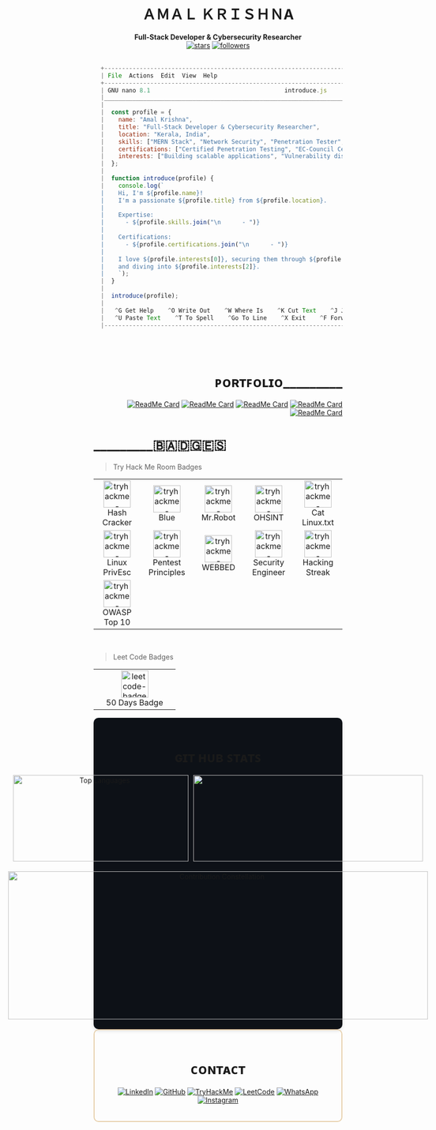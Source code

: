 <h1 align="center">
  ＡＭＡＬ ＫＲＩＳＨＮA
</h1>
<p align="center">
  <b>Full-Stack Developer & Cybersecurity Researcher</b><br><be>
  <a href="https://github.com/C00lPIXER"><img src="https://img.shields.io/github/stars/C00LPIXER?label=Stars" alt="stars"></a> 
  <a href="https://github.com/C00lPIXER"><img alt="followers" src="https://img.shields.io/github/followers/C00LPIXER?label=Followers&style=social"></a>
</>

<!-- <div align="right">
    <a href="#"><img src="https://github-stats-alpha.vercel.app/api?username=C00LPIXER&cc=000&tc=fff&ic=fff&bc=000" alt="Example" width="355" height="175" style="margin-right: 10px;" /></a>
</div> -->
<!-- <div align="right">
   [![Readme Card](https://github-readme-stats.vercel.app/api/pin/?username=C00LPIXER&repo=aperture)](https://github.com/C00lPIXER/aperture)
</div> 
-->
<br>
<br>
<be>

```javascript
  +------------------------------------------------------------------------------------------------------------------------+
  | File  Actions  Edit  View  Help                                                                                        |
  +------------------------------------------------------------------------------------------------------------------------+
  | GNU nano 8.1                                      introduce.js                                                         |
  |________________________________________________________________________________________________________________________|
  |                                                                                                                        |
  |  const profile = {                                                                                                     |
  |    name: "Amal Krishna",                                                                                               |
  |    title: "Full-Stack Developer & Cybersecurity Researcher",                                                           |
  |    location: "Kerala, India",                                                                                          |
  |    skills: ["MERN Stack", "Network Security", "Penetration Tester", "Bug Hunting", "Secure Coding"],                   |
  |    certifications: ["Certified Penetration Testing", "EC-Council Certified SOC Analyst"],                              |
  |    interests: ["Building scalable applications", "Vulnerability discovery", "Offensive Security"]                      |
  |  };                                                                                                                    |
  |                                                                                                                        |
  |  function introduce(profile) {                                                                                         |
  |    console.log(`                                                                                                       |
  |    Hi, I'm ${profile.name}!                                                                                            |
  |    I'm a passionate ${profile.title} from ${profile.location}.                                                         |
  |                                                                                                                        |
  |    Expertise:                                                                                                          |
  |      - ${profile.skills.join("\n      - ")}                                                                            |
  |                                                                                                                        |
  |    Certifications:                                                                                                     |
  |      - ${profile.certifications.join("\n      - ")}                                                                    |
  |                                                                                                                        |
  |    I love ${profile.interests[0]}, securing them through ${profile.interests[1]},                                      |
  |    and diving into ${profile.interests[2]}.                                                                            |
  |    `);                                                                                                                 |
  |  }                                                                                                                     |
  |                                                                                                                        |
  |  introduce(profile);                                                                                                   |
  |                                                                                                                        |
  |   ^G Get Help    ^O Write Out    ^W Where Is    ^K Cut Text    ^J Justify    ^C Cancel  ^R Read File  ^Y Prev Page     |
  |   ^U Paste Text    ^T To Spell    ^Go To Line    ^X Exit    ^F Forward    ^B Back  ^I Insert File  ^W Where Is         |
  |------------------------------------------------------------------------------------------------------------------------|
```
<br>
<br>
<be>
  
<!-- Skills 
<div align="left" style="color: #ffffff;">
  <h1>_________ꜱᴋɪʟʟꜱ </h1>

   > Tools and technologies that I have worked with and am interested in Programing <br>
   
  <!-- Skill Badges with increased width and height 
  <a href="https://github.com/C00lPIXER"><img src="https://img.shields.io/badge/JavaScript-%23000000?style=for-the-badge&logo=javascript&logoColor=ffff" alt="JavaScript" width="100" height="40" /></a>
  <a href="https://github.com/C00lPIXER"><img src="https://img.shields.io/badge/C-%23000000?style=for-the-badge&logo=c&logoColor=ffff" alt="C" width="100" height="40" /></a>
  <a href="https://github.com/C00lPIXER"><img src="https://img.shields.io/badge/Python-%23000000?style=for-the-badge&logo=python&logoColor=ffff" alt="Python" width="100" height="40" /></a>
  <a href="https://github.com/C00lPIXER"><img src="https://img.shields.io/badge/CSS-%23000000?style=for-the-badge&logo=css3&logoColor=ffff" alt="CSS" width="100" height="40" /></a>
  <a href="https://github.com/C00lPIXER"><img src="https://img.shields.io/badge/Bootstrap-%23000000?style=for-the-badge&logo=bootstrap&logoColor=ffff" alt="Bootstrap" width="100" height="40" /></a>
  <a href="https://github.com/C00lPIXER"><img src="https://img.shields.io/badge/TypeScript-%23000000?style=for-the-badge&logo=typescript&logoColor=ffff" alt="TypeScript" width="100" height="40" /></a>
  <a href="https://github.com/C00lPIXER"><img src="https://img.shields.io/badge/Nginx-%23000000?style=for-the-badge&logo=nginx&logoColor=ffff" alt="Nginx" width="100" height="40" /></a>
  <br>
  <a href="https://github.com/C00lPIXER"><img src="https://img.shields.io/badge/AWS-%23000000?style=for-the-badge&logo=amazonaws&logoColor=ffff" alt="AWS" width="100" height="40" /></a>
  <a href="https://github.com/C00lPIXER"><img src="https://img.shields.io/badge/Visual%20Studio%20Code-%23000000?style=for-the-badge&logo=visualstudiocode&logoColor=ffff" width="100" height="40" /></a>
  <a href="https://github.com/C00lPIXER"><img src="https://img.shields.io/badge/Node.js-%23000000?style=for-the-badge&logo=node.js&logoColor=ffff" alt="Node.js" width="100" height="40" /></a>
  <a href="https://github.com/C00lPIXER"><img src="https://img.shields.io/badge/MongoDB-%23000000?style=for-the-badge&logo=mongodb&logoColor=ffff" alt="MongoDB" width="100" height="40" /></a>
  <a href="https://github.com/C00lPIXER"><img src="https://img.shields.io/badge/PostgreSQL-%23000000?style=for-the-badge&logo=postgresql&logoColor=ffff" alt="PostgreSQL" width="100" height="40" /></a>
  <a href="https://github.com/C00lPIXER"><img src="https://img.shields.io/badge/Express.js-%23000000?style=for-the-badge&logo=express&logoColor=ffff" alt="Express.js" width="100" height="40" /></a>
  <a href="https://github.com/C00lPIXER"><img src="https://img.shields.io/badge/Git-%23000000?style=for-the-badge&logo=git&logoColor=ffff" alt="Git" width="100" height="40" /></a>
  <br>
  <a href="https://github.com/C00lPIXER"><img src="https://img.shields.io/badge/Docker-%23000000?style=for-the-badge&logo=docker&logoColor=ffff" alt="Docker" width="100" height="40" /></a>
  <a href="https://github.com/C00lPIXER"><img src="https://img.shields.io/badge/React-%23000000?style=for-the-badge&logo=react&logoColor=ffff" alt="React" width="100" height="40" /></a>
  <a href="https://github.com/C00lPIXER"><img src="https://img.shields.io/badge/Redux-%23000000?style=for-the-badge&logo=redux&logoColor=" alt="Redux" width="100" height="40" /></a>
  <a href="https://github.com/C00lPIXER"><img src="https://img.shields.io/badge/GraphQL-%23000000?style=for-the-badge&logo=graphql&logoColor=ffff" alt="GraphQL" width="100" height="40" /></a>
  <a href="https://github.com/C00lPIXER"><img src="https://img.shields.io/badge/HTML5-%23000000?style=for-the-badge&logo=html5&logoColor=ffff" alt="HTML5" width="100" height="40" /></a>
  <a href="https://github.com/C00lPIXER"><img src="https://img.shields.io/badge/SQL-%23000000?style=for-the-badge&logo=sql&logoColor=ffff" alt="SQL" width="100" height="40" /></a>
  <a href="https://github.com/C00lPIXER"><img src="https://img.shields.io/badge/Kubernetes-%23000000?style=for-the-badge&logo=kubernetes&logoColor=ffff" alt="Kubernetes" width="100" height="40" /></a>
  <br>
  <br>

   > Tools and technologies that I have worked with and am interested in cyber security <br>
   
  <a href="https://github.com/C00lPIXER"><img src="https://img.shields.io/badge/Nmap-%23000000?style=for-the-badge&logo=nmap&logoColor=ffff" alt="Nmap" width="100" height="40" /></a>
  <a href="https://github.com/C00lPIXER"><img src="https://img.shields.io/badge/Burp%20Suite-%23000000?style=for-the-badge&logo=burp-suite&logoColor=ffff" alt="Burp Suite" width="100" height="40" /></a>
  <a href="https://github.com/C00lPIXER"><img src="https://img.shields.io/badge/Wireshark-%23000000?style=for-the-badge&logo=wireshark&logoColor=ffff" alt="Wireshark" width="100" height="40" /></a>
  <a href="https://github.com/C00lPIXER"><img src="https://img.shields.io/badge/Metasploit-%23000000?style=for-the-badge&logo=metasploit&logoColor=ffff" alt="Metasploit" width="100" height="40" /></a>
  <a href="https://github.com/C00lPIXER"><img src="https://img.shields.io/badge/OWASP%20ZAP-%23000000?style=for-the-badge&logo=owasp&logoColor=ffff" alt="OWASP ZAP" width="100" height="40" /></a>
  <a href="https://github.com/C00lPIXER"><img src="https://img.shields.io/badge/Kali%20Linux-%23000000?style=for-the-badge&logo=kali-linux&logoColor=ffff" alt="Kali Linux" width="100" height="40" /></a>
  <a href="https://github.com/C00lPIXER"><img src="https://img.shields.io/badge/Nuclei-%23000000?style=for-the-badge&logo=nuclei&logoColor=ffff" alt="Nuclei" width="100" height="40" /></a>
</div>
-->
     

<!-- List projects -->
<div align="right">
<h1> ᴘᴏʀᴛꜰᴏʟɪᴏ_________ </h1>
  
[![ReadMe Card](https://github-readme-stats.vercel.app/api/pin/?username=C00LPIXER&repo=aperture&title_color=ffff&icon_color=ffff&text_color=ffff&bg_color=0000&border_color=0000)](https://github.com/C00lPIXER/aperture)
[![ReadMe Card](https://github-readme-stats.vercel.app/api/pin/?username=C00LPIXER&repo=leetcode&title_color=ffff&icon_color=ffff&text_color=ffff&bg_color=0000&border_color=0000)](https://github.com/C00lPIXER/leetcode_js)
[![ReadMe Card](https://github-readme-stats.vercel.app/api/pin/?username=C00LPIXER&repo=Data-Structure-Algorithms&title_color=ffff&icon_color=ffff&text_color=ffff&bg_color=0000&border_color=0000)](https://github.com/C00lPIXER/Data-Structure-Algorithms)
[![ReadMe Card](https://github-readme-stats.vercel.app/api/pin/?username=C00LPIXER&repo=Java-Script&title_color=ffff&icon_color=ffff&text_color=ffff&bg_color=0000&border_color=0000)](https://github.com/C00lPIXER/Java-Script)
[![ReadMe Card](https://github-readme-stats.vercel.app/api/pin/?username=C00LPIXER&repo=dorker&title_color=ffff&icon_color=ffff&text_color=ffff&bg_color=0000&border_color=0000)]([https://github.com/C00lPIXER/Java-Script](https://github.com/C00lPIXER/dorker))
</div>

<!-- List projects -->
<div align="left">
<h1> _________🇧​​🇦​​🇩​​🇬​​🇪​​🇸​ </h1>
  
   > Try Hack Me Room Badges


<table>
  <tr>
    <td align="center" width="150">
       <a href="https://tryhackme.com/r/p/coolpixer" target="_blank"><img src="https://assets.tryhackme.com/img/badges/hashcracker.svg" alt="tryhackme-badges" width="55" /></a>
      <br>Hash Cracker
    </td>
    <td align="center" width="150">
        <a href="https://tryhackme.com/r/p/coolpixer" target="_blank"><img src="https://assets.tryhackme.com/img/badges/blue.svg" alt="tryhackme-badges" width="55" /></a>
      <br>Blue
    </td>
    <td align="center" width="150">
        <a href="https://tryhackme.com/r/p/coolpixer" target="_blank"><img src="https://assets.tryhackme.com/img/badges/mrrobot.svg" alt="tryhackme-badges" width="55" /></a>
      <br>Mr.Robot
    </td>
    <td align="center" width="150">
        <a href="https://tryhackme.com/r/p/coolpixer" target="_blank"><img src="https://assets.tryhackme.com/img/badges/ohsint.svg" alt="tryhackme-badges" width="55" /></a>
      <br>OHSINT
    </td>
    <td align="center" width="150">
        <a href="https://tryhackme.com/r/p/coolpixer" target="_blank"><img src="https://assets.tryhackme.com/img/badges/linux.svg" alt="tryhackme-badges" width="55" /></a>
      <br>Cat Linux.txt
    </td>
  </tr>
  <tr>
    <td align="center" width="150">
        <a href="https://tryhackme.com/r/p/coolpixer" target="_blank"><img src="https://assets.tryhackme.com/img/badges/linuxprivesc.svg" alt="tryhackme-badges" width="55" /></a>
      <br>Linux PrivEsc
    </td>
    <td align="center" width="150">
        <a href="https://tryhackme.com/r/p/coolpixer" target="_blank"><img src="https://assets.tryhackme.com/img/badges/introtooffensivesecurity.svg" alt="tryhackme-badges" width="55" /></a>
      <br>Pentest Principles
    </td>
    <td align="center" width="150">
        <a href="https://tryhackme.com/r/p/coolpixer" target="_blank"><img src="https://assets.tryhackme.com/img/badges/webbed.svg" alt="tryhackme-badges" width="55" /></a>
      <br>WEBBED
    </td>
    <td align="center" width="150">
        <a href="https://tryhackme.com/r/p/coolpixer" target="_blank"><img src="https://assets.tryhackme.com/img/badges/introtosecurityengineering.svg" alt="tryhackme-badges" width="55" /></a>
      <br>Security Engineer
    </td>
    <td align="center" width="150">
        <a href="https://leetcode.com/u/kr_i_s_h__/" target="_blank"><img src="https://assets.tryhackme.com/img/badges/streak7.svg" alt="tryhackme-badges" width="55" /></a>
      <br>Hacking Streak
    </td>
  </tr>
  <tr>
    <td align="center" width="150">
        <a href="https://tryhackme.com/r/p/coolpixer" target="_blank"><img src="https://assets.tryhackme.com/img/badges/owasptop10.svg" alt="tryhackme-badges" width="55" /></a>
      <br>OWASP Top 10
    </td>
  </tr>
</table>
<br>
<table>

  > Leet Code Badges
  <tr>
    <td align="center" width="150">
        <a href="https://tryhackme.com/r/p/coolpixer" target="_blank"><img src="https://assets.leetcode.com/static_assets/marketing/2024-50.gif" alt="leetcode-badges" width="55" /></a>
      <br>50 Days Badge
    </td>
  </tr>
</table>
</div>

<!--
<div align="center">

![trophy](https://github-profile-trophy.vercel.app/?username=C00LPIXER&theme=dracula&no-bg=true&margin-w=15&margin-h=15)
</div>
-->
<div align="center" style="display: flex; flex-direction: column; justify-content: center; align-items: center; background-color: #0D1117; padding: 20px; border-radius: 10px; box-shadow: 0 4px 6px rgba(0, 0, 0, 0.1);">
  <h1> ɢɪᴛ ʜᴜʙ ꜱᴛᴀᴛꜱ </h1>
  <div style="display: flex; justify-content: center; align-items: center; margin-bottom: 20px;">
    <a href="https://github.com/C00lPIXER"><img src="https://github-readme-stats.vercel.app/api?username=C00LPIXER&rank_icon=github&hide_border=true&theme=transparent&text_color=ffffff" alt="Top Languages" width="355" height="175" style="margin-right: 10px;" /></a>
    <a href="https://github.com/C00lPIXER"><img src="https://github-readme-streak-stats.herokuapp.com/?user=C00LPIXER&stroke=ffffff&background=0000&ring=ffffff&fire=ffffff&currStreakNum=ffffff&currStreakLabel=ffffff&sideNums=ffffff&sideLabels=ffffff&dates=ffffff&hide_border=true" width="465" height="175" /></a>
  </div>
  <a href="https://github.com/C00lPIXER"><img src="https://github-readme-activity-graph.vercel.app/graph?username=C00LPIXER&bg_color=0000&color=ffffff&line=ffffff&point=ffffff&area=true&hide_border=true" width="850" height="300" alt="Contribution Constellation"/></a>
</div>
</div>

<div style="border: 2px solid #E7CFAA; border-radius: 10px; padding: 20px; margin-bottom: 20px;">
  
<div align="center">
<h1> ᴄᴏɴᴛᴀᴄᴛ </h1>
  
  <a href="https://www.linkedin.com/in/amalkrishanp" target="_blank"><img src="https://img.shields.io/badge/-LinkedIn-333?style=flat&logo=linkedin" alt="LinkedIn"></a>
  <a href="https://github.com/C00LPIXER" target="_blank"><img src="https://img.shields.io/badge/-GitHub-333?style=flat&logo=github" alt="GitHub"></a>
  <a href="https://tryhackme.com/r/p/coolpixer" target="_blank"><img src="https://img.shields.io/badge/-TryHackMe-333?style=flat&logo=tryhackme" alt="TryHackMe"></a>
  <a href="https://leetcode.com/u/kr_i_s_h__/" target="_blank"><img src="https://img.shields.io/badge/-LeetCode-333?style=flat&logo=leetcode" alt="LeetCode"></a>
  <a href="https://wa.me/qr/SCAEAUKXX2BRP1" target="_blank"><img src="https://img.shields.io/badge/-WhatsApp-333?style=flat&logo=whatsapp" alt="WhatsApp"></a>
  <a href="https://www.instagram.com/kr_i_s_h__/" target="_blank"><img src="https://img.shields.io/badge/-Instagram-333?style=flat&logo=instagram" alt="Instagram"></a>
</div>
